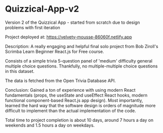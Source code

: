 # Quizzical-App-v2
Version 2 of the Quizzical App - started from scratch due to design problems with first iteration

Project deployed at: https://velvety-mousse-86060f.netlify.app

Description: A really engaging and helpful final solo project from Bob Ziroll's Scrimba Learn Beginner React.js for Free course. 

Consists of a simple trivia 5-question panel of 'medium' difficulty general multiple choice questions. Thankfully, no multiple-multiple choice questions in this dataset.

The data is fetched from the Open Trivia Database API.

Conclusion: Gained a ton of experience with using modern React fundamentals (props, the useState and useEffect React hooks, modern functional component-based React.js app design). Most importantly, learned the hard way that the software design is orders of magnitude more difficult to implement than the actual implementation of the code. 

Total time to project completion is about 10 days, around 7 hours a day on weekends and 1.5 hours a day on weekdays.
